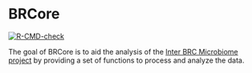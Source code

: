 
<!-- README.md is generated from README.Rmd. Please edit that file -->

# BRCore

<!-- badges: start -->

[![R-CMD-check](https://github.com/germs-lab/BRCore/actions/workflows/R-CMD-check.yaml/badge.svg)](https://github.com/germs-lab/BRCore/actions/workflows/R-CMD-check.yaml)
<!-- badges: end -->

The goal of BRCore is to aid the analysis of the [Inter BRC Microbiome
project](https://github.com/germs-lab/interbrc-core-analysis) by
providing a set of functions to process and analyze the data.

<!-- What is special about using `README.Rmd` instead of just `README.md`? You can include R chunks like so: -->
<!-- ```{r cars} -->
<!-- summary(cars) -->
<!-- ``` -->
<!-- You'll still need to render `README.Rmd` regularly, to keep `README.md` up-to-date. -->
<!-- You can also embed plots, for example: -->
<!-- ```{r pressure, echo = FALSE} -->
<!-- plot(pressure) -->
<!-- ``` -->
<!-- In that case, don't forget to commit and push the resulting figure files, so they display on GitHub. -->

